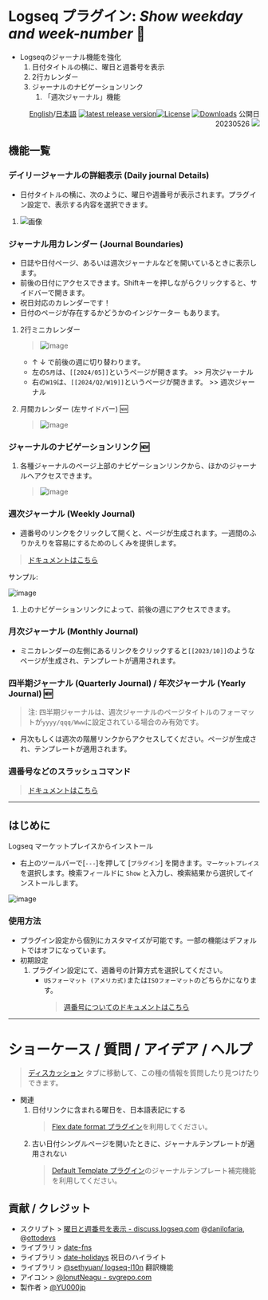 # Logseq プラグイン: *Show weekday and week-number* 📆

- Logseqのジャーナル機能を強化
  1. 日付タイトルの横に、曜日と週番号を表示
  1. 2行カレンダー
  1. ジャーナルのナビゲーションリンク
     1. 「週次ジャーナル」機能

<div align="right">

[English](https://github.com/YU000jp/logseq-plugin-show-weekday-and-week-number/)/[日本語](https://github.com/YU000jp/logseq-plugin-show-weekday-and-week-number/blob/main/readme.ja.md) [![latest release version](https://img.shields.io/github/v/release/YU000jp/logseq-plugin-show-weekday-and-week-number)](https://github.com/YU000jp/logseq-plugin-show-weekday-and-week-number/releases)[![License](https://img.shields.io/github/license/YU000jp/logseq-plugin-show-weekday-and-week-number?color=blue)](https://github.com/YU000jp/logseq-plugin-show-weekday-and-week-number/LICENSE)
[![Downloads](https://img.shields.io/github/downloads/YU000jp/logseq-plugin-show-weekday-and-week-number/total.svg)](https://github.com/YU000jp/logseq-plugin-show-weekday-and-week-number/releases) 公開日 20230526 <a href="https://www.buymeacoffee.com/yu000japan"><img src="https://img.buymeacoffee.com/button-api/?text=Buy me a pizza&emoji=🍕&slug=yu000japan&button_colour=FFDD00&font_colour=000000&font_family=Poppins&outline_colour=000000&coffee_colour=ffffff" /></a>
</div>

## 機能一覧

### デイリージャーナルの詳細表示 (Daily journal Details)

- 日付タイトルの横に、次のように、曜日や週番号が表示されます。プラグイン設定で、表示する内容を選択できます。

1. ![画像](https://github.com/YU000jp/logseq-plugin-show-weekday-and-week-number/assets/111847207/f47b8948-5e7a-4e16-a5ae-6966672742b1)

### ジャーナル用カレンダー (Journal Boundaries)

- 日誌や日付ページ、あるいは週次ジャーナルなどを開いているときに表示します。
- 前後の日付にアクセスできます。Shiftキーを押しながらクリックすると、サイドバーで開きます。
- 祝日対応のカレンダーです！
- 日付のページが存在するかどうかのインジケーター もあります。

1. 2行ミニカレンダー

   > ![image](https://github.com/YU000jp/logseq-plugin-show-weekday-and-week-number/assets/111847207/bf085523-89e7-4c2a-a7ef-9a260975bde8)
   - ↑ ↓ で前後の週に切り替わります。
   - 左の`5月`は、`[[2024/05]]`というページが開きます。 >> 月次ジャーナル
   - 右の`W19`は、`[[2024/Q2/W19]]`というページが開きます。 >> 週次ジャーナル

1. 月間カレンダー (左サイドバー) 🆕

   > ![image](https://github.com/user-attachments/assets/3f1c717b-82b0-4869-b9c2-6369d5a82b38)

### ジャーナルのナビゲーションリンク 🆕

1. 各種ジャーナルのページ上部のナビゲーションリンクから、ほかのジャーナルへアクセスできます。

   > ![image](https://github.com/user-attachments/assets/6beaf16a-3a6b-4846-aeaa-840816837da3)


### 週次ジャーナル (Weekly Journal)

- 週番号のリンクをクリックして開くと、ページが生成されます。一週間のふりかえりを容易にするためのしくみを提供します。

> [ドキュメントはこちら](https://github.com/YU000jp/logseq-plugin-show-weekday-and-week-number/wiki/%E9%80%B1%E6%AC%A1%E3%82%B8%E3%83%A3%E3%83%BC%E3%83%8A%E3%83%AB-(Weekly-Journal))

サンプル:

  ![image](https://github.com/YU000jp/logseq-plugin-show-weekday-and-week-number/assets/111847207/eb35708d-89e9-401d-a0b9-9ff8e49bb290)

1. 上のナビゲーションリンクによって、前後の週にアクセスできます。

### 月次ジャーナル (Monthly Journal)

- ミニカレンダーの左側にあるリンクをクリックすると`[[2023/10]]`のようなページが生成され、テンプレートが適用されます。

### 四半期ジャーナル (Quarterly Journal) / 年次ジャーナル (Yearly Journal) 🆕

> 注: 四半期ジャーナルは、週次ジャーナルのページタイトルのフォーマットが`yyyy/qqq/Www`に設定されている場合のみ有効です。
- 月次もしくは週次の階層リンクからアクセスしてください。ページが生成され、テンプレートが適用されます。

### 週番号などのスラッシュコマンド

> [ドキュメントはこちら](https://github.com/YU000jp/logseq-plugin-show-weekday-and-week-number/wiki/Slash-Command)

---

## はじめに

Logseq マーケットプレイスからインストール
  - 右上のツールバーで[`---`]を押して [`プラグイン`] を開きます。`マーケットプレイス` を選択します。検索フィールドに `Show` と入力し、検索結果から選択してインストールします。

   ![image](https://github.com/YU000jp/logseq-plugin-show-weekday-and-week-number/assets/111847207/6bd1d650-f3ce-4962-aa22-4cd3839d0466)

### 使用方法

- プラグイン設定から個別にカスタマイズが可能です。一部の機能はデフォルトではオフになっています。
- 初期設定
  1. プラグイン設定にて、週番号の計算方式を選択してください。
     - `USフォーマット (アメリカ式)`または`ISOフォーマット`のどちらかになります。
       > [週番号についてのドキュメントはこちら](https://github.com/YU000jp/logseq-plugin-show-weekday-and-week-number/wiki/%E9%80%B1%E7%95%AA%E5%8F%B7%E3%83%95%E3%82%A9%E3%83%BC%E3%83%9E%E3%83%83%E3%83%88%E3%81%AE%E9%81%B8%E6%8A%9E%E8%82%A2-(Japanese))

---

# ショーケース / 質問 / アイデア / ヘルプ

> [ディスカッション](https://github.com/YU000jp/logseq-plugin-show-weekday-and-week-number/discussions) タブに移動して、この種の情報を質問したり見つけたりできます。

- 関連
  1. 日付リンクに含まれる曜日を、日本語表記にする
     > [Flex date format プラグイン](https://github.com/YU000jp/logseq-plugin-flex-date-format)を利用してください。
  1. 古い日付シングルページを開いたときに、ジャーナルテンプレートが適用されない
     > [Default Template プラグイン](https://github.com/YU000jp/logseq-plugin-default-template)のジャーナルテンプレート補完機能を利用してください。

## 貢献 / クレジット

- スクリプト > [曜日と週番号を表示 - discuss.logseq.com](https://discuss.logseq.com/t/show-week-day-and-week-number/12685/18) @[danilofaria](https://discuss.logseq.com/u/danilofaria/), @[ottodevs](https://discuss.logseq.com/u/ottodevs/)
- ライブラリ > [date-fns](https://date-fns.org/)
- ライブラリ > [date-holidays](https://github.com/commenthol/date-holidays) 祝日のハイライト
- ライブラリ > [@sethyuan/ logseq-l10n](https://github.com/sethyuan/logseq-l10n) 翻訳機能
- アイコン > [@IonutNeagu - svgrepo.com](https://www.svgrepo.com/svg/490868/monday)
- 製作者 > [@YU000jp](https://github.com/YU000jp)
